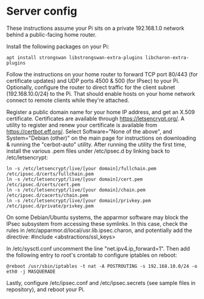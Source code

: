 
# Server config
These instructions assume your Pi sits on a private 192.168.1.0 network behind a public-facing home router.

Install the following packages on your Pi:
```
apt install strongswan libstrongswan-extra-plugins libcharon-extra-plugins
```
Follow the instructions on your home router to forward TCP port 80/443 (for certificate updates) and UDP ports 4500 & 500 (for IPsec) to your Pi.  Optionally, configure the router to direct traffic for the client subnet (192.168.10.0/24) to the Pi.  That should enable hosts on your home network connect to remote clients while they're attached.  

Register a public domain name for your home IP address, and get an X.509 certificate.  Certificates are available through https://letsencrypt.org/. A utility to register and renew your certificate is available from https://certbot.eff.org/. Select Software="None of the above", and System="Debian (other)" on the main page for instructions on downloading & running the "cerbot-auto" utility.  After running the utility the first time, install the various .pem files under /etc/ipsec.d by linking back to /etc/letsencrypt:
```
ln -s /etc/letsencrypt/live/[your domain]/fullchain.pem /etc/ipsec.d/certs/fullchain.pem
ln -s /etc/letsencrypt/live/[your domain]/cert.pem /etc/ipsec.d/certs/cert.pem
ln -s /etc/letsencrypt/live/[your domain]/chain.pem /etc/ipsec.d/cacerts/chain.pem
ln -s /etc/letsencrypt/live/[your domain]/privkey.pem /etc/ipsec.d/private/privkey.pem
```
On some Debian/Ubuntu systems, the apparmor software may block the IPsec subsystem from accessing these symlinks.  In this case, check the rules in /etc/apparmor.d/local/usr.lib.ipsec.charon, and potentially add the directive: #include <abstractions/ssl_keys>

In /etc/sysctl.conf uncomment the line "net.ipv4.ip_forward=1".  Then add the following entry to root's crontab to configure iptables on reboot:
```
@reboot /usr/sbin/iptables -t nat -A POSTROUTING -s 192.168.10.0/24 -o eth0 -j MASQUERADE
```  
Lastly, configure /etc/ipsec.conf and /etc/ipsec.secrets (see sample files in repository), and reboot your Pi.

